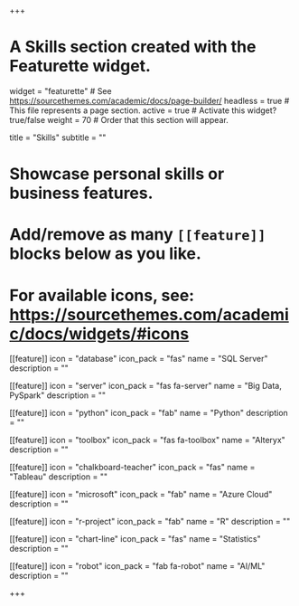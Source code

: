 +++
# A Skills section created with the Featurette widget.
widget = "featurette"  # See https://sourcethemes.com/academic/docs/page-builder/
headless = true  # This file represents a page section.
active = true  # Activate this widget? true/false
weight = 70  # Order that this section will appear.

title = "Skills"
subtitle = ""

# Showcase personal skills or business features.
# 
# Add/remove as many `[[feature]]` blocks below as you like.
# 
# For available icons, see: https://sourcethemes.com/academic/docs/widgets/#icons

[[feature]]
  icon = "database"
  icon_pack = "fas"
  name = "SQL Server"
  description = ""

[[feature]]
  icon = "server"
  icon_pack = "fas fa-server"
  name = "Big Data, PySpark"
  description = ""

[[feature]]
  icon = "python"
  icon_pack = "fab"
  name = "Python"
  description = ""

[[feature]]
  icon = "toolbox"
  icon_pack = "fas fa-toolbox"
  name = "Alteryx"
  description = ""

[[feature]]
  icon = "chalkboard-teacher"
  icon_pack = "fas"
  name = "Tableau"
  description = "" 

[[feature]]
  icon = "microsoft"
  icon_pack = "fab"
  name = "Azure Cloud"
  description = "" 

[[feature]]
  icon = "r-project"
  icon_pack = "fab"
  name = "R"
  description = ""
  
[[feature]]
  icon = "chart-line"
  icon_pack = "fas"
  name = "Statistics"
  description = ""  
   

[[feature]]
  icon = "robot"
  icon_pack = "fab fa-robot"
  name = "AI/ML"
  description = "" 







  
+++
